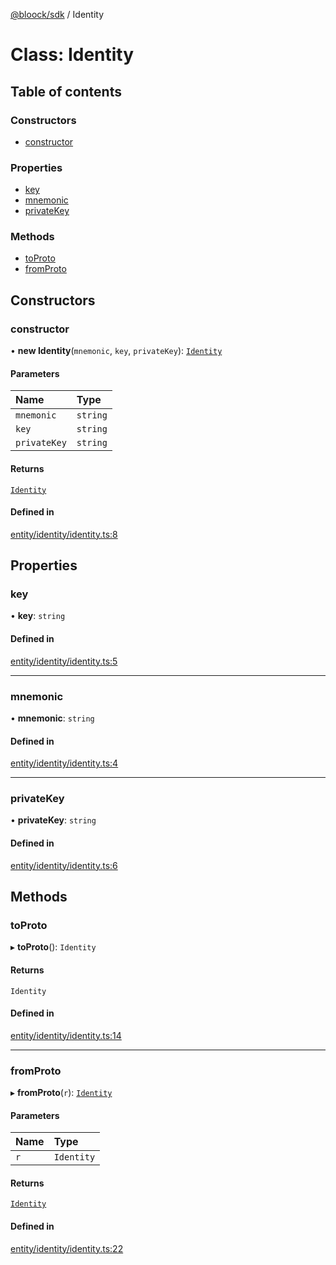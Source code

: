 [@bloock/sdk](../index.md) / Identity

# Class: Identity

## Table of contents

### Constructors

- [constructor](Identity.md#constructor)

### Properties

- [key](Identity.md#key)
- [mnemonic](Identity.md#mnemonic)
- [privateKey](Identity.md#privatekey)

### Methods

- [toProto](Identity.md#toproto)
- [fromProto](Identity.md#fromproto)

## Constructors

### constructor

• **new Identity**(`mnemonic`, `key`, `privateKey`): [`Identity`](Identity.md)

#### Parameters

| Name | Type |
| :------ | :------ |
| `mnemonic` | `string` |
| `key` | `string` |
| `privateKey` | `string` |

#### Returns

[`Identity`](Identity.md)

#### Defined in

[entity/identity/identity.ts:8](https://github.com/bloock/bloock-sdk/blob/edef30d6/languages/js/src/entity/identity/identity.ts#L8)

## Properties

### key

• **key**: `string`

#### Defined in

[entity/identity/identity.ts:5](https://github.com/bloock/bloock-sdk/blob/edef30d6/languages/js/src/entity/identity/identity.ts#L5)

___

### mnemonic

• **mnemonic**: `string`

#### Defined in

[entity/identity/identity.ts:4](https://github.com/bloock/bloock-sdk/blob/edef30d6/languages/js/src/entity/identity/identity.ts#L4)

___

### privateKey

• **privateKey**: `string`

#### Defined in

[entity/identity/identity.ts:6](https://github.com/bloock/bloock-sdk/blob/edef30d6/languages/js/src/entity/identity/identity.ts#L6)

## Methods

### toProto

▸ **toProto**(): `Identity`

#### Returns

`Identity`

#### Defined in

[entity/identity/identity.ts:14](https://github.com/bloock/bloock-sdk/blob/edef30d6/languages/js/src/entity/identity/identity.ts#L14)

___

### fromProto

▸ **fromProto**(`r`): [`Identity`](Identity.md)

#### Parameters

| Name | Type |
| :------ | :------ |
| `r` | `Identity` |

#### Returns

[`Identity`](Identity.md)

#### Defined in

[entity/identity/identity.ts:22](https://github.com/bloock/bloock-sdk/blob/edef30d6/languages/js/src/entity/identity/identity.ts#L22)

